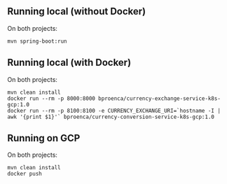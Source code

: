 ## Running local (without Docker)
On both projects:
```
mvn spring-boot:run 
```

## Running local (with Docker)
On both projects:
```
mvn clean install
docker run --rm -p 8000:8000 bproenca/currency-exchange-service-k8s-gcp:1.0
docker run --rm -p 8100:8100 -e CURRENCY_EXCHANGE_URI=`hostname -I | awk '{print $1}'` bproenca/currency-conversion-service-k8s-gcp:1.0
```

## Running on GCP
On both projects:
```
mvn clean install
docker push 
```
